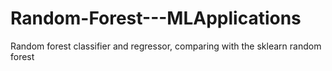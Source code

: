 # Random-Forest---MLApplications
Random forest classifier and regressor, comparing with the sklearn random forest
